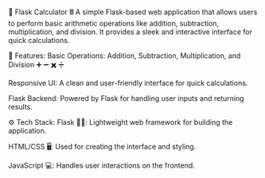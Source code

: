 🧮 Flask Calculator 🖩
A simple Flask-based web application that allows users to perform basic arithmetic operations like addition, subtraction, multiplication, and division. It provides a sleek and interactive interface for quick calculations.

🚀 Features:
Basic Operations: Addition, Subtraction, Multiplication, and Division ➕ ➖ ✖️ ➗

Responsive UI: A clean and user-friendly interface for quick calculations.

Flask Backend: Powered by Flask for handling user inputs and returning results.

⚙️ Tech Stack:
Flask 🧑‍💻: Lightweight web framework for building the application.

HTML/CSS 🖥️: Used for creating the interface and styling.

JavaScript 💻: Handles user interactions on the frontend.
